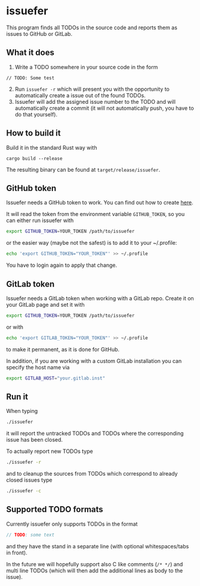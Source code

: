 # issuefer

This program finds all TODOs in the source code and reports them as issues to GitHub or GitLab.

## What it does

1. Write a TODO somewhere in your source code in the form
```
// TODO: Some test
```
2. Run `issuefer -r` which will present you with the opportunity to automatically create a issue out of the found TODOs.
3. Issuefer will add the assigned issue number to the TODO and will automatically create a commit (it will not automatically push, you have to do that yourself).

## How to build it

Build it in the standard Rust way with
```
cargo build --release
```
The resulting binary can be found at `target/release/issuefer`.

## GitHub token

Issuefer needs a GitHub token to work. You can find out how to create [here](https://help.github.com/en/github/authenticating-to-github/creating-a-personal-access-token-for-the-command-line).

It will read the token from the environment variable `GITHUB_TOKEN`, so you can either run issuefer with
```bash
export GITHUB_TOKEN=YOUR_TOKEN /path/to/issuefer
```

or the easier way (maybe not the safest) is to add it to your ~/.profile:
```bash
echo 'export GITHUB_TOKEN="YOUR_TOKEN"' >> ~/.profile
```
You have to login again to apply that change.

## GitLab token

Issuefer needs a GitLab token when working with a GitLab repo. Create it on your GitLab page and set it with

```bash
export GITHUB_TOKEN=YOUR_TOKEN /path/to/issuefer
```

or with
```bash
echo 'export GITLAB_TOKEN="YOUR_TOKEN"' >> ~/.profile
```
to make it permanent, as it is done for GitHub.

In addition, if you are working with a custom GitLab installation you can specify the host name via

```bash
export GITLAB_HOST="your.gitlab.inst"
```

## Run it

When typing

```bash
./issuefer
```

it will report the untracked TODOs and TODOs where the corresponding issue has been closed.

To actually report new TODOs type
```bash
./issuefer -r
```

and to cleanup the sources from TODOs which correspond to already closed issues type
```bash
./issuefer -c
```

## Supported TODO formats

Currently issuefer only supports TODOs in the format
```CPP
// TODO: some text
```

and they have the stand in a separate line (with optional whitespaces/tabs in front).

In the future we will hopefully support also C like comments (`/* */`) and multi line TODOs (which will then add the additional lines as body to the issue).